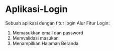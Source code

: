 # Aplikasi-Login
Sebuah aplikasi dengan fitur login
Alur Fitur Login:
1. Memasukkan email dan password
2. Memvalidasi masukan
3. Menampilkan Halaman Beranda
